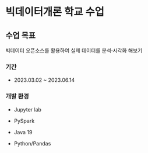 # 빅데이터개론 학교 수업



## 수업 목표

빅데이터 오픈소스를 활용하여 실제 데이터를 분석·시각화 해보기

### 기간

* 2023.03.02 ~ 2023.06.14

### 개발 환경

* Jupyter lab

* PySpark

* Java 19

* Python/Pandas

